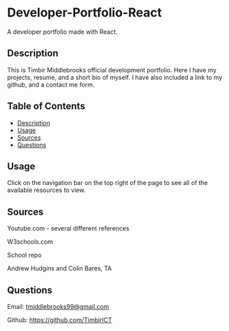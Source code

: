# Developer-Portfolio-React
A developer portfolio made with React.


## Description
This is Timbir Middlebrooks official development portfolio. 
Here I have my projects, resume, and a short bio of myself.
I have also included a link to my github, and a contact me form.

## Table of Contents
- [Description](#Description)
- [Usage](#usage)
- [Sources](#sources)
- [Questions](#questions)


## Usage
Click on the navigation bar on the top right of the page to see
all of the available resources to view.


## Sources

Youtube.com - several different references

W3schools.com

School repo

Andrew Hudgins and Colin Bares, TA


## Questions

Email: tmiddlebrooks99@gmail.com

Github: https://github.com/TimbirICT
